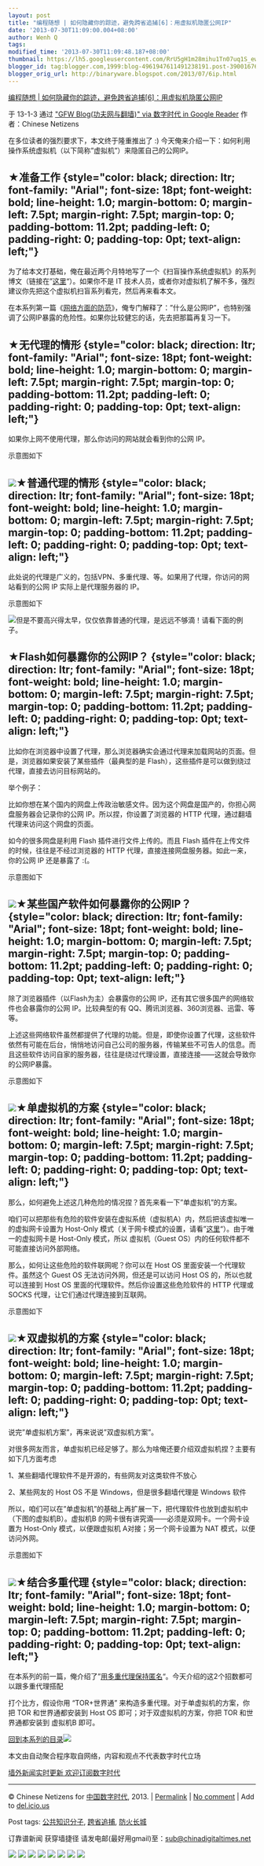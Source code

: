 ```yaml
---
layout: post
title: "编程随想 | 如何隐藏你的踪迹，避免跨省追捕[6]：用虚拟机隐匿公网IP"
date: '2013-07-30T11:09:00.004+08:00'
author: Wenh Q
tags:
modified_time: '2013-07-30T11:09:48.187+08:00'
thumbnail: https://lh5.googleusercontent.com/RrU5gH1m28mihu1Tn07uq1S_ewEGkwUG6hMc4dxIZ1ty_ripBY_YD8czrHjhFm1wvLuvhKSdKsKReRfnyuplf6VNLCjDWT2kYEAeuJP2kqp1NQW-5OTLv5BP=s72-c
blogger_id: tag:blogger.com,1999:blog-4961947611491238191.post-3900167682896661489
blogger_orig_url: http://binaryware.blogspot.com/2013/07/6ip.html
---
```


[
编程随想 |
如何隐藏你的踪迹，避免跨省追捕[6]：用虚拟机隐匿公网IP](http://feedproxy.google.com/~r/chinagfwblog/~3/maKr8cnJiDo/)

于 13-1-3 通过 ["GFW Blog(功夫网与翻墙)" via 数字时代 in Google
Reader](http://feeds2.feedburner.com/chinagfwblog) 作者：Chinese
Netizens

在多位读者的强烈要求下，本文终于隆重推出了 :)
今天俺来介绍一下：如何利用操作系统虚拟机（以下简称”虚拟机”）来隐匿自己的公网IP。

★准备工作 {style="color: black; direction: ltr; font-family: "Arial"; font-size: 18pt; font-weight: bold; line-height: 1.0; margin-bottom: 0; margin-left: 7.5pt; margin-right: 7.5pt; margin-top: 0; padding-bottom: 11.2pt; padding-left: 0; padding-right: 0; padding-top: 0pt; text-align: left;"}
---------

为了给本文打基础，俺在最近两个月特地写了一个《扫盲操作系统虚拟机》的系列博文（链接在”[这里](http://program-think.blogspot.com/2012/10/system-vm-0.html)“）。如果你不是
IT
技术人员，或者你对虚拟机了解不多，强烈建议你先把这个虚拟机扫盲系列看完，然后再来看本文。

在本系列第一篇《[网络方面的防范](http://program-think.blogspot.com/2010/04/howto-cover-your-tracks-1.html)》，俺专门解释了：”什么是公网IP”，也特别强调了公网IP暴露的危险性。如果你比较健忘的话，先去把那篇再复习一下。

★无代理的情形 {style="color: black; direction: ltr; font-family: "Arial"; font-size: 18pt; font-weight: bold; line-height: 1.0; margin-bottom: 0; margin-left: 7.5pt; margin-right: 7.5pt; margin-top: 0; padding-bottom: 11.2pt; padding-left: 0; padding-right: 0; padding-top: 0pt; text-align: left;"}
-------------

如果你上网不使用代理，那么你访问的网站就会看到你的公网 IP。

示意图如下

![](https://lh5.googleusercontent.com/RrU5gH1m28mihu1Tn07uq1S_ewEGkwUG6hMc4dxIZ1ty_ripBY_YD8czrHjhFm1wvLuvhKSdKsKReRfnyuplf6VNLCjDWT2kYEAeuJP2kqp1NQW-5OTLv5BP)★普通代理的情形 {style="color: black; direction: ltr; font-family: "Arial"; font-size: 18pt; font-weight: bold; line-height: 1.0; margin-bottom: 0; margin-left: 7.5pt; margin-right: 7.5pt; margin-top: 0; padding-bottom: 11.2pt; padding-left: 0; padding-right: 0; padding-top: 0pt; text-align: left;"}
------------------------------------------------------------------------------------------------------------------------------------------------------------------------------

此处说的代理是广义的，包括VPN、多重代理、等。如果用了代理，你访问的网站看到的公网
IP 实际上是代理服务器的 IP。

示意图如下

![](https://lh6.googleusercontent.com/_vDBj9grCEllpy1TqNH47Q2NKrtgnpAVaRA9NR07ss-L0hnKArdGqVy8EUx1Y2hrF9JoEohmmFz7hJS6izGAJ_4KduZB__CT04WupTVxYeSaiUoUSmSguThd)但是不要高兴得太早，仅仅依靠普通的代理，是远远不够滴！请看下面的例子。

★Flash如何暴露你的公网IP？ {style="color: black; direction: ltr; font-family: "Arial"; font-size: 18pt; font-weight: bold; line-height: 1.0; margin-bottom: 0; margin-left: 7.5pt; margin-right: 7.5pt; margin-top: 0; padding-bottom: 11.2pt; padding-left: 0; padding-right: 0; padding-top: 0pt; text-align: left;"}
--------------------------

比如你在浏览器中设置了代理，那么浏览器确实会通过代理来加载网站的页面。但是，浏览器如果安装了某些插件（最典型的是
Flash），这些插件是可以做到绕过代理，直接去访问目标网站的。

举个例子：

比如你想在某个国内的网盘上传政治敏感文件。因为这个网盘是国产的，你担心网盘服务器会记录你的公网
IP。所以捏，你设置了浏览器的 HTTP
代理，通过翻墙代理来访问这个网盘的页面。

如今的很多网盘是利用 Flash 插件进行文件上传的。而且 Flash
插件在上传文件的时候，往往是不经过浏览器的 HTTP
代理，直接连接网盘服务器。如此一来，你的公网 IP 还是暴露了 :(。

示意图如下

![](https://lh5.googleusercontent.com/U3c3YyxOVlcmq4ItauCLQgblLJm58wL42DxIA7GgX21ALTOCjTNq5fMEPp2FIO4Ta4FDGySGlTUZeF1zfURoxcehF7Tq_qodMc1_BkJT0BA-yhoxiGVMLl2K)★某些国产软件如何暴露你的公网IP？ {style="color: black; direction: ltr; font-family: "Arial"; font-size: 18pt; font-weight: bold; line-height: 1.0; margin-bottom: 0; margin-left: 7.5pt; margin-right: 7.5pt; margin-top: 0; padding-bottom: 11.2pt; padding-left: 0; padding-right: 0; padding-top: 0pt; text-align: left;"}
------------------------------------------------------------------------------------------------------------------------------------------------------------------------------------------------

除了浏览器插件（以Flash为主）会暴露你的公网
IP，还有其它很多国产的网络软件也会暴露你的公网 IP。比较典型的有
QQ、腾讯浏览器、360浏览器、迅雷、等等。

上述这些网络软件虽然都提供了代理的功能。但是，即使你设置了代理，这些软件依然有可能在后台，悄悄地访问自己公司的服务器，传输某些不可告人的信息。而且这些软件访问自家的服务器，往往是绕过代理设置，直接连接——这就会导致你的公网IP暴露。

示意图如下

![](https://lh3.googleusercontent.com/ClasRYO6Mc3DSpQozq1mhXmDdwdwV5gBuuGLBuyKwygXgQTdu20oC1C0v0f_nbCTju2_RF07_6hEyCwO92xl9gUMaG7Qy53XRe2n088DoQVd-Kao9jX48JxB)★单虚拟机的方案 {style="color: black; direction: ltr; font-family: "Arial"; font-size: 18pt; font-weight: bold; line-height: 1.0; margin-bottom: 0; margin-left: 7.5pt; margin-right: 7.5pt; margin-top: 0; padding-bottom: 11.2pt; padding-left: 0; padding-right: 0; padding-top: 0pt; text-align: left;"}
------------------------------------------------------------------------------------------------------------------------------------------------------------------------------

那么，如何避免上述这几种危险的情况捏？首先来看一下”单虚拟机”的方案。

咱们可以把那些有危险的软件安装在虚拟系统（虚拟机A）内，然后把该虚拟唯一的虚拟网卡设置为
Host-Only 模式（关于网卡模式的设置，请看”[这里](http://program-think.blogspot.com/2012/12/system-vm-5.html)“）。由于唯一的虚拟网卡是
Host-Only 模式，所以 虚拟机（Guest
OS）内的任何软件都不可能直接访问外部网络。

那么，如何让这些危险的软件联网呢？你可以在 Host OS
里面安装一个代理软件。虽然这个 Guest OS 无法访问外网，但还是可以访问
Host OS 的，所以也就可以连接到 Host OS
里面的代理软件。然后你设置这些危险软件的 HTTP 代理或 SOCKS
代理，让它们通过代理连接到互联网。

示意图如下

![](https://lh3.googleusercontent.com/nsBqpeGBIbDHAPUNB8z4rQIsrPswife7C3Mbphx2q-okjFvXduv721o4-DLddJDy8uZkZTuNgvvYHjTfxQVl3dkENlUtg1yFBSPYYOJr95-faM6EJ_T1wGqj)★双虚拟机的方案 {style="color: black; direction: ltr; font-family: "Arial"; font-size: 18pt; font-weight: bold; line-height: 1.0; margin-bottom: 0; margin-left: 7.5pt; margin-right: 7.5pt; margin-top: 0; padding-bottom: 11.2pt; padding-left: 0; padding-right: 0; padding-top: 0pt; text-align: left;"}
------------------------------------------------------------------------------------------------------------------------------------------------------------------------------

说完”单虚拟机方案”，再来说说”双虚拟机方案”。

对很多网友而言，单虚拟机已经足够了。那么为啥俺还要介绍双虚拟机捏？主要有如下几方面考虑

1、某些翻墙代理软件不是开源的，有些网友对这类软件不放心

2、某些网友的 Host OS 不是 Windows，但是很多翻墙代理是 Windows 软件

所以，咱们可以在”单虚拟机”的基础上再扩展一下，把代理软件也放到虚拟机中（下图的虚拟机B）。虚拟机B
的网卡很有讲究滴——必须是双网卡。一个网卡设置为 Host-Only
模式，以便跟虚拟机 A对接；另一个网卡设置为 NAT 模式，以便访问外网。

示意图如下

![](https://lh3.googleusercontent.com/PWo748Bh31Gh33iYDivqvUYqZjPRtMQKDjO6cc-BJIc1JDkhx4XuEKa3WrBXMh4McZ_o1Qfw4xxqNDMh5FeNTT-uBheUcjrezCiYMrmMlHvGZCgqJ9nVZadm)★结合多重代理 {style="color: black; direction: ltr; font-family: "Arial"; font-size: 18pt; font-weight: bold; line-height: 1.0; margin-bottom: 0; margin-left: 7.5pt; margin-right: 7.5pt; margin-top: 0; padding-bottom: 11.2pt; padding-left: 0; padding-right: 0; padding-top: 0pt; text-align: left;"}
----------------------------------------------------------------------------------------------------------------------------------------------------------------------------

在本系列的前一篇，俺介绍了”[用多重代理保持匿名](http://program-think.blogspot.com/2012/03/howto-cover-your-tracks-5.html)“。今天介绍的这2个招数都可以跟多重代理搭配

打个比方，假设你用 “TOR+世界通” 来构造多重代理。对于单虚拟机的方案，你把
TOR 和世界通都安装到 Host OS 即可；对于双虚拟机的方案，你把 TOR
和世界通都安装到 虚拟机B 即可。

[回到本系列的目录](http://program-think.blogspot.com/2010/04/howto-cover-your-tracks-0.html#index)![](https://lh4.googleusercontent.com/onyQSjAVgWG5cx_wzrkqPJQQeaORzunupjyP5ZZzQCUSgrzv0m4ET2KCEjNGy62xWwafVo-haT14HerBPEDY14zDBXG3yTd8fyZHup2Hhlvqe87JTffdluE2)

本文由自动聚合程序取自网络，内容和观点不代表数字时代立场

[墙外新闻实时更新 欢迎订阅数字时代](http://eepurl.com/msuvD)

[](http://eepurl.com/msuvD)

* * * * *

© Chinese Netizens for [中国数字时代](https://caonima.biz/chinese),
2013. |
[Permalink](https://caonima.biz/chinese/2013/01/%e7%bc%96%e7%a8%8b%e9%9a%8f%e6%83%b3-%e5%a6%82%e4%bd%95%e9%9a%90%e8%97%8f%e4%bd%a0%e7%9a%84%e8%b8%aa%e8%bf%b9%ef%bc%8c%e9%81%bf%e5%85%8d%e8%b7%a8%e7%9c%81%e8%bf%bd%e6%8d%956%ef%bc%9a%e7%94%a8/) |
[No
comment](https://caonima.biz/chinese/2013/01/%e7%bc%96%e7%a8%8b%e9%9a%8f%e6%83%b3-%e5%a6%82%e4%bd%95%e9%9a%90%e8%97%8f%e4%bd%a0%e7%9a%84%e8%b8%aa%e8%bf%b9%ef%bc%8c%e9%81%bf%e5%85%8d%e8%b7%a8%e7%9c%81%e8%bf%bd%e6%8d%956%ef%bc%9a%e7%94%a8/#comments) |
Add to
[del.icio.us](http://del.icio.us/post?url=https://caonima.biz/chinese/2013/01/%E7%BC%96%E7%A8%8B%E9%9A%8F%E6%83%B3-%E5%A6%82%E4%BD%95%E9%9A%90%E8%97%8F%E4%BD%A0%E7%9A%84%E8%B8%AA%E8%BF%B9%EF%BC%8C%E9%81%BF%E5%85%8D%E8%B7%A8%E7%9C%81%E8%BF%BD%E6%8D%956%EF%BC%9A%E7%94%A8/&title=%E7%BC%96%E7%A8%8B%E9%9A%8F%E6%83%B3+%7C+%E5%A6%82%E4%BD%95%E9%9A%90%E8%97%8F%E4%BD%A0%E7%9A%84%E8%B8%AA%E8%BF%B9%EF%BC%8C%E9%81%BF%E5%85%8D%E8%B7%A8%E7%9C%81%E8%BF%BD%E6%8D%95%5B6%5D%EF%BC%9A%E7%94%A8%E8%99%9A%E6%8B%9F%E6%9C%BA%E9%9A%90%E5%8C%BF%E5%85%AC%E7%BD%91IP)

Post tags:
[公共知识分子](https://caonima.biz/chinese/tag/%e5%85%ac%e5%85%b1%e7%9f%a5%e8%af%86%e5%88%86%e5%ad%90/?category=10466),
[跨省追捕](https://caonima.biz/chinese/tag/%e8%b7%a8%e7%9c%81%e8%bf%bd%e6%8d%95/?category=10466),
[防火长城](https://caonima.biz/chinese/tag/%e9%98%b2%e7%81%ab%e9%95%bf%e5%9f%8e/?category=10466)

订靠谱新闻 获穿墙捷径
请发电邮(最好用gmail)至：[sub@chinadigitaltimes.net](mailto:sub@chinadigitaltimes.net)

![](https://lh6.googleusercontent.com/xsq082EMaa5PuKVNXqlnZGEDXeCyMF7iTr5ut5q5ivv6ZmXJQA2_gWdnavDRBGQ5yXRSvVrkrt0IxSOfo9gVGW9WMaaJyIeKryqe1-m7BeLr6Ery1b7Zjt7Q) ![](https://lh6.googleusercontent.com/myWa8X2Wurb1ebm213EzJtBMNlx0LstLhQ0X3yhnUwyNOFuaYNq9KYRSqFXFZd_hYfx69RoBTwivhnsFiHoo372Ecz4N3BhYisuo9M9uBxKkCnxrxnzolFs4) ![](https://lh5.googleusercontent.com/uZkxG3hHYDecNplv4snSEYlr04AExmlYVgZEDOfPLX_jtZJUTIfFVy0CwcZbOKtVCef8K-wTvwedxjx1wvkx5Fk76OnIy49uKzLuul0cb996n-j3nI6-SQ7g) ![](https://lh3.googleusercontent.com/kxcMyywnuh_suV_qM-mqeQL7NEU4WLabL6_JtLToVRee0wRtG5kTk_KJae7Y5pjc5777RI9fK1BZ_2HOw487rLxj3JdJR2teyAE0pR3GmElJ4lCA9gb_7_yL) ![](https://lh6.googleusercontent.com/q778yET_iEjF0EDi2ub2askgFZlo02yXv-cmbEYdkGWAVGH-g6sBq6gUFV09dN1XVfzipRjIn_BEFpxxpk50ppCf_meVYi8Blu5Yk89kCPORIl-fe3QwFp33) ![](https://lh4.googleusercontent.com/uUcd_KayQCD1Yetluz_EJMxWo2l2EGXqDOzP18hCtVAPmuUjSNj9uDunufkCsk1civ8RyL8thwJQ68LGezg9-hXYTD_yClyxCnUOCE0hcR3RDm7uaX0Unt5i) ![](https://lh5.googleusercontent.com/JuZ7N9xofj7i-j6HSveFWknP7-8Yce8cw52pOa24vgnRY5NAL-cJ4NLgxUv3k0GpSrmvWMtqJ8y3mNLbTDx8uKmvF_z0JamhWvd3FTavF97LlhyzxbFdbw_e) ![](https://lh5.googleusercontent.com/JHnIrTwv5kxxdvIo2iyUrt-OkuwlkzUupWvw3qPG9b6Zuev76nsbEGprR55HnJXNC6bvT6wYLm7pBEHrpj9lAhtB5Ge8hD_JH9RhMVeRCCDsn7uPG7S2KeE0)
